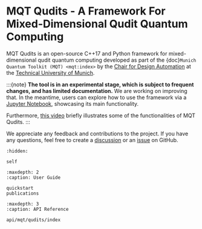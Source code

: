 # MQT Qudits - A Framework For Mixed-Dimensional Qudit Quantum Computing

MQT Qudits is an open-source C++17 and Python framework for mixed-dimensional qudit quantum computing developed as part of the {doc}`Munich Quantum Toolkit (MQT) <mqt:index>` by the [Chair for Design Automation](https://www.cda.cit.tum.de/) at the [Technical University of Munich](https://www.tum.de/).

:::{note}
**The tool is in an experimental stage, which is subject to frequent changes, and has limited documentation.**
We are working on improving that.
In the meantime, users can explore how to use the framework via a [Jupyter Notebook](https://github.com/cda-tum/mqt-qudits/blob/main/MQT%20Tutorial/MQT%20Qudits%20Tutorial.ipynb), showcasing its main functionality.

Furthermore, [this video](https://www.youtube.com/watch?v=due_CX7H85A) briefly illustrates some of the functionalities of MQT Qudits.
:::

We appreciate any feedback and contributions to the project.
If you have any questions, feel free to create a [discussion](https://github.com/cda-tum/mqt-qudits/discussions) or an [issue](https://github.com/cda-tum/mqt-qudits/issues) on GitHub.

```{toctree}
:hidden:

self
```

```{toctree}
:maxdepth: 2
:caption: User Guide

quickstart
publications
```

```{toctree}
:maxdepth: 3
:caption: API Reference

api/mqt/qudits/index
```
